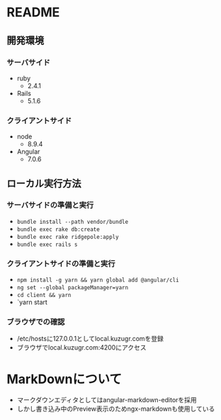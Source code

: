 # README

## 開発環境

### サーバサイド
* ruby
  * 2.4.1
* Rails
  * 5.1.6

### クライアントサイド
* node
  * 8.9.4
* Angular
  * 7.0.6

## ローカル実行方法
### サーバサイドの準備と実行
* `bundle install --path vendor/bundle`
* `bundle exec rake db:create`
* `bundle exec rake ridgepole:apply`
* `bundle exec rails s`

### クライアントサイドの準備と実行
* `npm install -g yarn && yarn global add @angular/cli`
* `ng set --global packageManager=yarn`
* `cd client && yarn`
* `yarn start

### ブラウザでの確認
* /etc/hostsに127.0.0.1としてlocal.kuzugr.comを登録
* ブラウザでlocal.kuzugr.com:4200にアクセス


# MarkDownについて
- マークダウンエディタとしてはangular-markdown-editorを採用
- しかし書き込み中のPreview表示のためngx-markdownも使用している